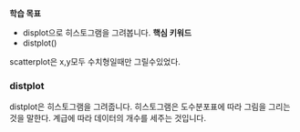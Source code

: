 
**학습 목표**  
- displot으로 히스토그램을 그려봅니다.
**핵심 키워드**
- distplot()


scatterplot은 x,y모두 수치형일때만 그릴수있었다.
### distplot
distplot은 히스토그램을 그려줍니다. 히스토그램은 도수분포표에 따라 그림을 그리는것을 말한다.
계급에 따라 데이터의 개수를 세주는 것입니다.
